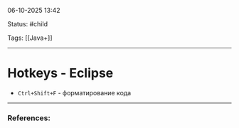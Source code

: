 
06-10-2025 13:42

Status: #child

Tags: [[Java+]]

---
# Hotkeys - Eclipse

- `Ctrl+Shift+F` - форматирование кода

---
### References:

